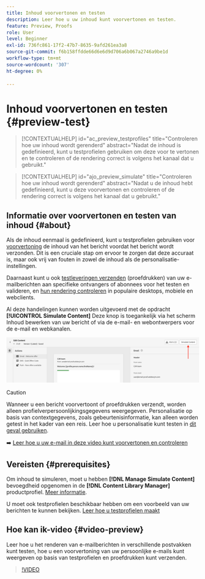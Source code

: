 ```yaml
---
title: Inhoud voorvertonen en testen
description: Leer hoe u uw inhoud kunt voorvertonen en testen.
feature: Preview, Proofs
role: User
level: Beginner
exl-id: 736fc861-17f2-47b7-8635-9afd261ea3a8
source-git-commit: f6b158ffdde66d6e6d9d706a6b067a2746a9be1d
workflow-type: tm+mt
source-wordcount: '307'
ht-degree: 0%

---
```


# Inhoud voorvertonen en testen {#preview-test}

>[!CONTEXTUALHELP]
>id="ac_preview_testprofiles"
>title="Controleren hoe uw inhoud wordt gerenderd"
>abstract="Nadat de inhoud is gedefinieerd, kunt u testprofielen gebruiken om deze voor te vertonen en te controleren of de rendering correct is volgens het kanaal dat u gebruikt."

>[!CONTEXTUALHELP]
>id="ajo_preview_simulate"
>title="Controleren hoe uw inhoud wordt gerenderd"
>abstract="Nadat u de inhoud hebt gedefinieerd, kunt u deze voorvertonen en controleren of de rendering correct is volgens het kanaal dat u gebruikt."

## Informatie over voorvertonen en testen van inhoud {#about}

Als de inhoud eenmaal is gedefinieerd, kunt u testprofielen gebruiken voor [voorvertoning](preview.md) de inhoud van het bericht voordat het bericht wordt verzonden. Dit is een cruciale stap om ervoor te zorgen dat deze accuraat is, maar ook vrij van fouten in zowel de inhoud als de personalisatie-instellingen.

Daarnaast kunt u ook [testleveringen verzenden](proofs.md) (proefdrukken) van uw e-mailberichten aan specifieke ontvangers of abonnees voor het testen en valideren, en [hun rendering controleren](rendering.md) in populaire desktops, mobiele en webclients.

Al deze handelingen kunnen worden uitgevoerd met de opdracht **[!UICONTROL Simulate Content]** Deze knop is toegankelijk via het scherm Inhoud bewerken van uw bericht of via de e-mail- en webontwerpers voor de e-mail en webkanalen.

![](../email/assets/email-preview-button.png)

>[!CAUTION]
>
>Wanneer u een bericht voorvertoont of proefdrukken verzendt, worden alleen profielverpersoonlijkingsgegevens weergegeven. Personalisatie op basis van contextgegevens, zoals gebeurtenisinformatie, kan alleen worden getest in het kader van een reis. Leer hoe u personalisatie kunt testen in [dit geval gebruiken](../personalization/personalization-use-case.md).

➡️ [Leer hoe u uw e-mail in deze video kunt voorvertonen en controleren](#video-preview)

## Vereisten {#prerequisites}

Om inhoud te simuleren, moet u hebben **[!DNL Manage Simulate Content]** bevoegdheid opgenomen in de **[!DNL Content Library Manager]** productprofiel. [Meer informatie](../administration/ootb-product-profiles.md#content-library-manager).

U moet ook testprofielen beschikbaar hebben om een voorbeeld van uw berichten te kunnen bekijken. [Leer hoe u testprofielen maakt](../audience/creating-test-profiles.md)

## Hoe kan ik-video {#video-preview}

Leer hoe u het renderen van e-mailberichten in verschillende postvakken kunt testen, hoe u een voorvertoning van uw persoonlijke e-mails kunt weergeven op basis van testprofielen en proefdrukken kunt verzenden.

>[!VIDEO](https://video.tv.adobe.com/v/3425026?quality=12)
